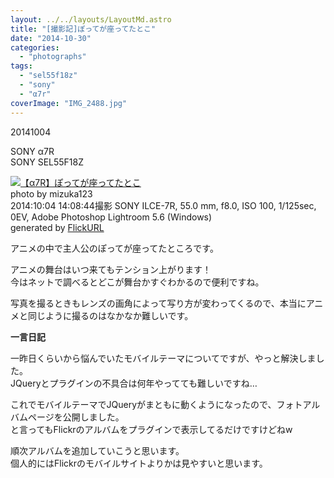 ```yaml
---
layout: ../../layouts/LayoutMd.astro
title: "[撮影記]ぽってが座ってたとこ"
date: "2014-10-30"
categories: 
  - "photographs"
tags: 
  - "sel55f18z"
  - "sony"
  - "α7r"
coverImage: "IMG_2488.jpg"
---
```


20141004

SONY α7R  
SONY SEL55F18Z

[![【α7R】ぽってが座ってたとこ](/wp/images/15386829210_1296dcd871_b.jpg)](https://www.flickr.com/photos/mizuka123/15386829210/sizes/l/ "ぽってが座ってたとこ")  
photo by mizuka123  
2014:10:04 14:08:44撮影 SONY ILCE-7R, 55.0 mm, f8.0, ISO 100, 1/125sec, 0EV, Adobe Photoshop Lightroom 5.6 (Windows)  
generated by [FlickURL](https://itunes.apple.com/jp/app/flickurl/id817330241?mt=8)

アニメの中で主人公のぽってが座ってたところです。

アニメの舞台はいつ来てもテンション上がります！  
今はネットで調べるとどこが舞台かすぐわかるので便利ですね。

写真を撮るときもレンズの画角によって写り方が変わってくるので、本当にアニメと同じように撮るのはなかなか難しいです。

**一言日記**

一昨日くらいから悩んでいたモバイルテーマについてですが、やっと解決しました。  
JQueryとプラグインの不具合は何年やってても難しいですね…

これでモバイルテーマでJQueryがまともに動くようになったので、フォトアルバムページを公開しました。  
と言ってもFlickrのアルバムをプラグインで表示してるだけですけどねw

順次アルバムを追加していこうと思います。  
個人的にはFlickrのモバイルサイトよりかは見やすいと思います。

